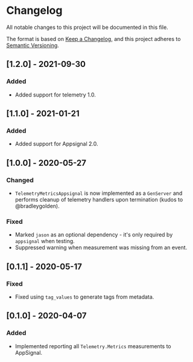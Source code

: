 # Changelog

All notable changes to this project will be documented in this file.

The format is based on [Keep a Changelog](https://keepachangelog.com/en/1.0.0/),
and this project adheres to [Semantic Versioning](https://semver.org/spec/v2.0.0.html).

## [1.2.0] - 2021-09-30

### Added

- Added support for telemetry 1.0.

## [1.1.0] - 2021-01-21

### Added

- Added support for Appsignal 2.0.

## [1.0.0] - 2020-05-27

### Changed

- `TelemetryMetricsAppsignal` is now implemented as a `GenServer` and performs cleanup
  of telemetry handlers upon termination (kudos to @bradleygolden).

### Fixed

- Marked `jason` as an optional dependency - it's only required by `appsignal` when testing.
- Suppressed warning when measurement was missing from an event.

## [0.1.1] - 2020-05-17

### Fixed

- Fixed using `tag_values` to generate tags from metadata.

## [0.1.0] - 2020-04-07

### Added

- Implemented reporting all `Telemetry.Metrics` measurements to AppSignal.

